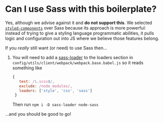 # Can I use Sass with this boilerplate?

Yes, although we advise against it and **do not support this**. We selected
[`styled-components`](https://github.com/styled-components/styled-components)
over Sass because its approach is more powerful: instead of trying to
give a styling language programmatic abilities, it pulls logic and configuration
out into JS where we believe those features belong.

If you _really_ still want (or need) to use Sass then...

1. You will need to add a [sass-loader](https://github.com/jtangelder/sass-loader)
to the loaders section in `config/utils/client/webpack/webpack.base.babel.js` so it reads something like
   ```javascript
   {
      test: /\.scss$/,
      exclude: /node_modules/,
      loaders: ['style', 'css', 'sass']
    }
    ```

    Then run `npm i -D sass-loader node-sass`

...and you should be good to go!
